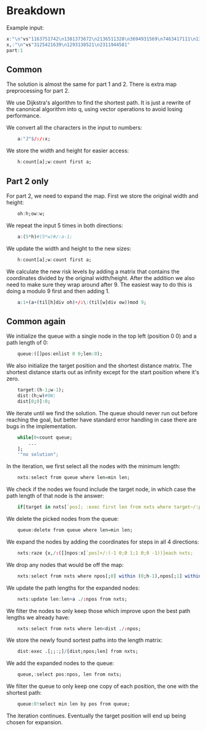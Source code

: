# Breakdown
Example input:
```q
x:"\n"vs"1163751742\n1381373672\n2136511328\n3694931569\n7463417111\n1319128137\n1359912421"
x,:"\n"vs"3125421639\n1293138521\n2311944581"
part:1
```

## Common
The solution is almost the same for part 1 and 2. There is extra map preprocessing for part 2.

We use Dijkstra's algorithm to find the shortest path. It is just a rewrite of the canonical
algorithm into q, using vector operations to avoid losing performance.

We convert all the characters in the input to numbers:
```q
    a:"J"$/:/:x;
```
We store the width and height for easier access:
```q
    h:count[a];w:count first a;
```

## Part 2 only
For part 2, we need to expand the map. First we store the original width and height:
```q
    oh:h;ow:w;
```
We repeat the input 5 times in both directions:
```q
    a:(5*h)#(5*w)#/:a-1;
```
We update the width and height to the new sizes:
```q
    h:count[a];w:count first a;
```
We calculate the new risk levels by adding a matrix that contains the coordinates divided by the original width/height.
After the addition we also need to make sure they wrap around after 9. The easiest way to do this is doing a modulo 9
first and then adding 1.
```q
    a:1+(a+(til[h]div oh)+/:\:(til[w]div ow))mod 9;
```

## Common again
We initialize the queue with a single node in the top left (position 0 0) and a path length of 0:
```q
    queue:([]pos:enlist 0 0;len:0);
```
We also initialize the target position and  the shortest distance matrix. The shortest distance starts out as infinity
except for the start position where it's zero.
```q
    target:(h-1;w-1);
    dist:(h;w)#0W;
    dist[0;0]:0;
```
We iterate until we find the solution. The queue should never run out before reaching the goal, but better have standard
error handling in case there are bugs in the implementation.
```q
    while[0<count queue;
        ...
    ];
    '"no solution";
```
In the iteration, we first select all the nodes with the minimum length:
```q
    nxts:select from queue where len=min len;
```
We check if the nodes we found include the target node, in which case the path length of that node is the answer:
```q
    if[target in nxts[`pos]; :exec first len from nxts where target~/:pos];
```
We delete the picked nodes from the queue:
```q
    queue:delete from queue where len=min len;
```
We expand the nodes by adding the coordinates for steps in all 4 directions:
```q
    nxts:raze {x,/:([]npos:x[`pos]+/:(-1 0;0 1;1 0;0 -1))}each nxts;
```
We drop any nodes that would be off the map:
```q
    nxts:select from nxts where npos[;0] within (0;h-1),npos[;1] within (0;w-1);
```
We update the path lengths for the expanded nodes:
```q
    nxts:update len:len+a ./:npos from nxts;
```
We filter the nodes to only keep those which improve upon the best path lengths we already have:
```q
    nxts:select from nxts where len<dist ./:npos;
```
We store the newly found sortest paths into the length matrix:
```q
    dist:exec .[;;:;]/[dist;npos;len] from nxts;
```
We add the expanded nodes to the queue:
```q
    queue,:select pos:npos, len from nxts;
```
We filter the queue to only keep one copy of each position, the one with the shortest path:
```q
    queue:0!select min len by pos from queue;
```
The iteration continues. Eventually the target position will end up being chosen for expansion.
